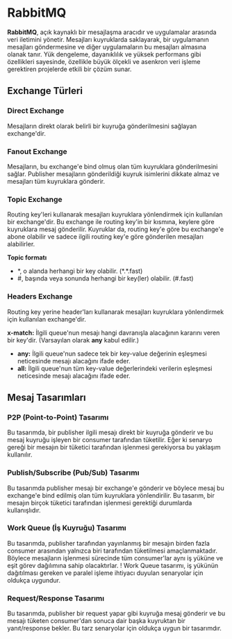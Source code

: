 
# RabbitMQ

**RabbitMQ**, açık kaynaklı bir mesajlaşma aracıdır ve uygulamalar arasında veri iletimini yönetir. Mesajları kuyruklarda saklayarak, bir uygulamanın mesajları göndermesine ve diğer uygulamaların bu mesajları almasına olanak tanır. Yük dengeleme, dayanıklılık ve yüksek performans gibi özellikleri sayesinde, özellikle büyük ölçekli ve asenkron veri işleme gerektiren projelerde etkili bir çözüm sunar.


## Exchange Türleri

### Direct Exchange
Mesajların direkt olarak belirli bir kuyruğa gönderilmesini sağlayan exchange'dir.

### Fanout Exchange
Mesajların, bu exchange'e bind olmuş olan tüm kuyruklara gönderilmesini sağlar. Publisher mesajların gönderildiği kuyruk isimlerini dikkate almaz ve mesajları tüm kuyruklara gönderir.

### Topic Exchange
Routing key'leri kullanarak mesajları kuyruklara yönlendirmek için kullanılan bir exchange'dir. Bu exchange ile routing key'in bir kısmına, keylere göre kuyruklara mesaj gönderilir. Kuyruklar da, routing key'e göre bu exchange'e abone olabilir ve sadece ilgili routing key'e göre gönderilen mesajları alabilirler.

**Topic formatı**
- \*, o alanda herhangi bir key olabilir. (\*.\*.fast)
- #, başında veya sonunda herhangi bir key(ler) olabilir. (#.fast)

### Headers Exchange
Routing key yerine header'ları kullanarak mesajları kuyruklara yönlendirmek için kullanılan exchange'dir.

**x-match:** İlgili queue'nun mesajı hangi davranışla alacağının kararını veren bir key'dir. (Varsayılan olarak **any** kabul edilir.)
- **any:** İlgili queue'nun sadece tek bir key-value değerinin eşleşmesi neticesinde mesajı alacağını ifade eder.
- **all:** İlgili queue'nun tüm key-value değerlerindeki verilerin eşleşmesi neticesinde mesajı alacağını ifade eder.



## Mesaj Tasarımları

### P2P (Point-to-Point) Tasarımı
Bu tasarımda, bir publisher ilgili mesajı direkt bir kuyruğa gönderir ve bu mesaj kuyruğu işleyen bir consumer tarafından tüketilir. Eğer ki senaryo gereği bir mesajın bir tüketici tarafından işlenmesi gerekiyorsa bu yaklaşım kullanılır.

### Publish/Subscribe (Pub/Sub) Tasarımı
Bu tasarımda publisher mesajı bir exchange'e gönderir ve böylece mesaj bu exchange'e bind edilmiş olan tüm kuyruklara yönlendirilir. Bu tasarım, bir mesajın birçok tüketici tarafından işlenmesi gerektiği durumlarda kullanışlıdır.

### Work Queue (İş Kuyruğu) Tasarımı
Bu tasarımda, publisher tarafından yayınlanmış bir mesajın birden fazla consumer arasından yalnızca biri tarafından tüketilmesi amaçlanmaktadır. Böylece mesajların işlenmesi sürecinde tüm consumer'lar aynı iş yüküne ve eşit görev dağılımına sahip olacaktırlar.
! Work Queue tasarımı, iş yükünün dağıtılması gereken ve paralel işleme ihtiyacı duyulan senaryolar için oldukça uygundur.

### Request/Response Tasarımı
Bu tasarımda, publisher bir request yapar gibi kuyruğa mesaj gönderir ve bu mesajı tüketen consumer'dan sonuca dair başka kuyruktan bir yanıt/response bekler. Bu tarz senaryolar için oldukça uygun bir tasarımdır.